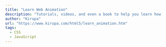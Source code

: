 ```yaml
---
title: "Learn Web Animation"
description: "Tutorials, videos, and even a book to help you learn how to create great animations to help bring your UIs to life."
author: "Kirupa"
url: "https://www.kirupa.com/html5/learn_animation.htm"
tags:
  - CSS
  - JavaScript
---
```

